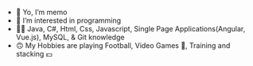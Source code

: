 - 👋 Yo, I’m memo
- 👀 I’m interested in programming
- 👨‍💻 Java, C#, Html, Css, Javascript, Single Page Applications(Angular, Vue.js), MySQL, & Git knowledge  
- 🙃 My Hobbies are playing Football, Video Games 🔫, Training and stacking 💵

<!---
memols/memols is a ✨ special ✨ repository because its `README.md` (this file) appears on your GitHub profile.
You can click the Preview link to take a look at your changes.
--->
